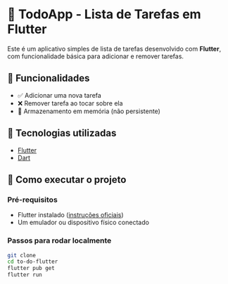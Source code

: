 # 📝 TodoApp - Lista de Tarefas em Flutter

Este é um aplicativo simples de lista de tarefas desenvolvido com **Flutter**, com funcionalidade básica para adicionar e remover tarefas.

## 📱 Funcionalidades

- ✅ Adicionar uma nova tarefa
- ❌ Remover tarefa ao tocar sobre ela
- 💾 Armazenamento em memória (não persistente)

## 🔧 Tecnologias utilizadas

- [Flutter](https://flutter.dev/)
- [Dart](https://dart.dev/)

## 🚀 Como executar o projeto

### Pré-requisitos

- Flutter instalado ([instruções oficiais](https://docs.flutter.dev/get-started/install))
- Um emulador ou dispositivo físico conectado

### Passos para rodar localmente

```bash
git clone
cd to-do-flutter
flutter pub get
flutter run
